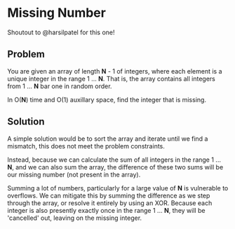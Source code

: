 # Missing Number

Shoutout to @harsilpatel for this one!

## Problem

You are given an array of length **N** - 1 of integers, where each element is a unique integer in the range 1 ... **N**. That is, the array contains all integers from 1 ... **N** bar one in random order.

In O(**N**) time and O(1) auxillary space, find the integer that is missing.

## Solution

A simple solution would be to sort the array and iterate until we find a mismatch, this does not meet the problem constraints.

Instead, because we can calculate the sum of all integers in the range 1 ... **N**, and we can also sum the array, the difference of these two sums will be our missing number (not present in the array).

Summing a lot of numbers, particularly for a large value of **N** is vulnerable to overflows. We can mitigate this by summing the difference as we step through the array, or resolve it entirely by using an XOR. Because each integer is also presently exactly once in the range 1 ... **N**, they will be 'cancelled' out, leaving on the missing integer.
